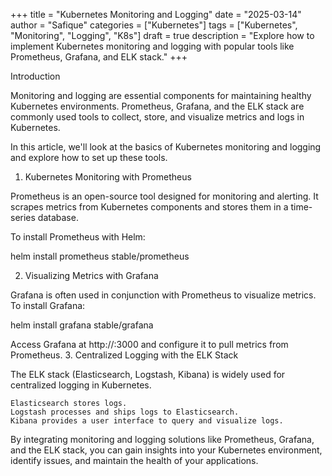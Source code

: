 +++
title = "Kubernetes Monitoring and Logging"
date = "2025-03-14"
author = "Safique"
categories = ["Kubernetes"]
tags = ["Kubernetes", "Monitoring", "Logging", "K8s"]
draft = true
description = "Explore how to implement Kubernetes monitoring and logging with popular tools like Prometheus, Grafana, and ELK stack."
+++

Introduction

Monitoring and logging are essential components for maintaining healthy Kubernetes environments. Prometheus, Grafana, and the ELK stack are commonly used tools to collect, store, and visualize metrics and logs in Kubernetes.

In this article, we'll look at the basics of Kubernetes monitoring and logging and explore how to set up these tools.
1. Kubernetes Monitoring with Prometheus

Prometheus is an open-source tool designed for monitoring and alerting. It scrapes metrics from Kubernetes components and stores them in a time-series database.

To install Prometheus with Helm:

helm install prometheus stable/prometheus

2. Visualizing Metrics with Grafana

Grafana is often used in conjunction with Prometheus to visualize metrics. To install Grafana:

helm install grafana stable/grafana

Access Grafana at http://<your-ip>:3000 and configure it to pull metrics from Prometheus.
3. Centralized Logging with the ELK Stack

The ELK stack (Elasticsearch, Logstash, Kibana) is widely used for centralized logging in Kubernetes.

    Elasticsearch stores logs.
    Logstash processes and ships logs to Elasticsearch.
    Kibana provides a user interface to query and visualize logs.

By integrating monitoring and logging solutions like Prometheus, Grafana, and the ELK stack, you can gain insights into your Kubernetes environment, identify issues, and maintain the health of your applications.
